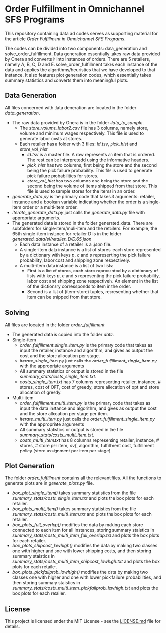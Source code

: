 # Order Fulfillment in Omnichannel SFS Programs

This repository containing data ad codes serves as supporting material for the article *Order Fulfillment in Omnichannel SFS Programs*.

The codes can be divided into two components: data_generation and solve_order_fulfillment. Data generation essentially takes raw data provided by Onera and converts it into instances of orders. There are 5 retailers, namely A, B, C, D and E. solve_order_fulfillment takes each instance of the data and applies the algorithms/heuristics that we have developed to that instance. It also features plot generation codes, which essentially takes summary statistics and converts them into meaningful plots.

## Data Generation

All files concerned with data deneration are located in the folder *data_generation*.

* The raw data provided by Onera is in the folder *data_to_sample*. 
  * The *store_volume_labor2.csv* file has 3 columns, namely store, volume and minimum wages respectively. This file is used to generate labor costs at stores.
  * Each retailer has a folder with 3 files: *ld.tsv*, *pick_hist* and *store_vol_hist*
    * *ld.tsv* is a master file. A row represents an item that is ordered. The rest can be interpretedd using the informative headers.
    * *pick_hist* has two columns, first being the store and the second being the pick failure probability. This file is used to generate pick failure probabilities for stores.
    * *store_vol_hist* has two columns one being the store and the second being the volume of items shipped from that store. This file is used to sample stores for the items in an order.
* *generate_data.py* is the primary code that takes 3 arguments: retailer, instance and a boolean variable indicating whether the order is a single-item order or a multi-item order. 
* *iterate_generate_data.py* just calls the *generate_data.py* file with appropriate arguments.
* The generated data is stored in the folder generated_data. There are subfolders for single-item/muli-item and the retailers. For example,  the 65th single-item instance for retailer D is in the folder *generated_data/si/retailer_D/D.65.json*
  * Each data instance of a retailer is a *.json* file. 
  * A single-item data instance is a list of stores, each store represented by a dictionary with keys *p*, *c* and *s* representing the pick failure probability, labor cost and shipping zone respectively.
  * A multi-item data instance is a list of two lists:
    * First is a list of stores, each store represented by a dictionary of lists with keys *p*, *c* and *s* representing the pick failure probability, labor cost and shipping zone respectively. An element in the list of the dictionary corressponds to item in the order.
    * Second is a list of (item-store) tuples, representing whether that item can be shipped from that store.

## Solving

All files are located in the folder *order_fulfillment*

* The generated data is copied into the folder *data*.
* Single-item
  * *order_fulfillment_single_item.py* is the primary code that takes as input the retailer, instance and algorithm, and gives as output the cost and the store allocation per stage.
  * *iterate_single_item.py* just calls the *order_fulfillment_single_item.py* with the appropriate arguments
  * All summary statistics or output is stored in the file *summary_stats/costs_single_item.txt*.
  * *costs_single_item.txt* has 7 columns representing retailer, instance, # stores, cost of OPT, cost of greedy, store allocation of opt and store allocation of greedy.
* Multi-item
  * *order_fulfillment_multi_item.py* is the primary code that takes as input the data instance and algorithm, and gives as output the cost and the store allocation per stage per item.
  * *iterate_multi_item.py* just calls the *order_fulfillment_single_item.py* with the appropriate arguments
  * All summary statistics or output is stored in the file *summary_stats/costs_multi_item.txt*.
  * *costs_multi_item.txt* has 8 columns representing retailer, instance, # stores, # store per item, *ovf*, algorithm, fulfillment cost, fulfillment policy (store assignment per item per stage).

## Plot Generation

The folder *order_fulfillment* contains all the relevant files. All the functions to generate plots are in *generate_plots.py* file.

* *box_plot_single_item()* takes summary statistics from the file *summary_stats/costs_single_item.txt* and plots the box plots for each retailer.
* *box_plots_multi_item()* takes summary statistics from the file *summary_stats/costs_multi_item.txt* and plots the box plots for each retailer.
* *box_plots_full_overlap()* modifies the data by making each store connected to each item for all instances, storing summary staistics in *summary_stats/costs_multi_item_full_overlap.txt* and plots the box plots for each retailer.
* *box_plots_shipcost_lowhigh()* modifies the data by making two classes one with higher and one with lower shipping costs, and then storing summary staistics in *summary_stats/costs_multi_item_shipcost_lowhigh.txt* and plots the box plots for each retailer.
* *box_plots_pickfailprob_lowhigh()* modifies the data by making two classes one with higher and one with lower pick failure probabilities, and then storing summary staistics in *summary_stats/costs_multi_item_pickfailprob_lowhigh.txt* and plots the box plots for each retailer.

## License

This project is licensed under the MIT License - see the [LICENSE.md](LICENSE.md) file for details.